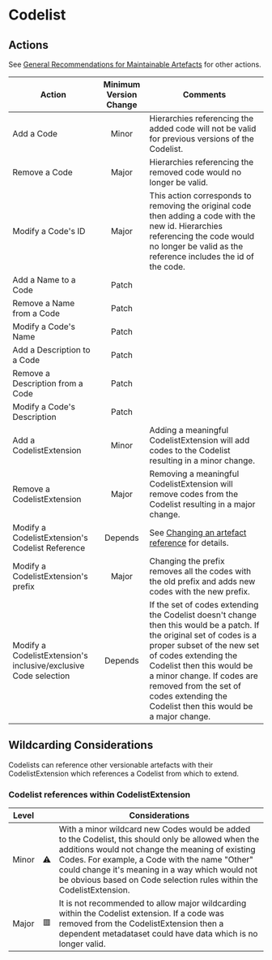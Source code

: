 # Codelist

## Actions

See [General Recommendations for Maintainable Artefacts](../General%20Recommendations%20for%20Maintainable%20Artefacts.md) for other actions.

| Action | Minimum Version Change | Comments|
|--------|:----------------------:|---------|
| Add a Code | Minor | Hierarchies referencing the added code will not be valid for previous versions of the Codelist. |
| Remove a Code | Major | Hierarchies referencing the removed code would no longer be valid. |
| Modify a Code's ID | Major | This action corresponds to removing the original code then adding a code with the new id. Hierarchies referencing the code would no longer be valid as the reference includes the id of the code. |
| Add a Name to a Code | Patch | |
| Remove a Name from a Code | Patch | |
| Modify a Code's Name | Patch | |
| Add a Description to a Code | Patch | |
| Remove a Description from a Code | Patch | |
| Modify a Code's Description | Patch | |
| Add a CodelistExtension | Minor | Adding a meaningful CodelistExtension will add codes to the Codelist resulting in a minor change. |
| Remove a CodelistExtension | Major | Removing a meaningful CodelistExtension will remove codes from the Codelist resulting in a major change. |
| Modify a CodelistExtension's Codelist Reference | Depends | See [Changing an artefact reference](../General%20Recommendations%20for%20Maintainable%20Artefacts.md#changing-an-artefact-reference) for details. |
| Modify a CodelistExtension's prefix | Major | Changing the prefix removes all the codes with the old prefix and adds new codes with the new prefix. |
| Modify a CodelistExtension's inclusive/exclusive Code selection | Depends | If the set of codes extending the Codelist doesn't change then this would be a patch. If the original set of codes is a proper subset of the new set of codes extending the Codelist then this would be a minor change. If codes are removed from the set of codes extending the Codelist then this would be a major change. |

## Wildcarding Considerations

Codelists can reference other versionable artefacts with their CodelistExtension which references a Codelist from which to extend.

### Codelist references within CodelistExtension

| Level |    | Considerations|
|-------|:--:|---------------|
| Minor | ⚠️ | With a minor wildcard new Codes would be added to the Codelist, this should only be allowed when the additions would not change the meaning of existing Codes. For example, a Code with the name "Other" could change it's meaning in a way which would not be obvious based on Code selection rules within the CodelistExtension. |  
| Major | 🟥 | It is not recommended to allow major wildcarding within the Codelist extension. If a code was removed from the CodelistExtension then a dependent metadataset could have data which is no longer valid. |
